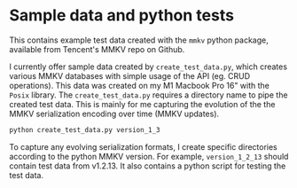 # Sample data and python tests
This contains example test data created with the `mmkv` python package, available from Tencent's MMKV repo on Github. 

I currently offer sample data created by `create_test_data.py`, which creates various MMKV databases with simple
usage of the API (eg. CRUD operations). This data was created on my M1 Macbook Pro 16" with the `Posix` library.
The `create_test_data.py` requires a directory name to pipe the created test data. This is mainly for me capturing 
the evolution of the the MMKV serialization encoding over time (MMKV updates).
```python
python create_test_data.py version_1_3
```

To capture any evolving serialization formats, I create specific directories according to the python MMKV version.
For example, `version_1_2_13` should contain test data from v1.2.13.
It also contains a python script for testing the test data.
